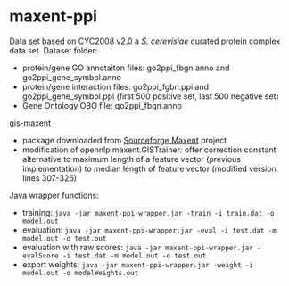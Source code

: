 # maxent-ppi

Data set based on [CYC2008 v2.0](http://wodaklab.org/cyc2008/) a <i>S. cerevisiae</i> curated protein complex data set. 
Dataset folder:
- protein/gene GO annotaiton files: go2ppi_fbgn.anno and go2ppi_gene_symbol.anno
- protein/gene interaction files: go2ppi_fgbn.ppi and go2ppi_gene_symbol.ppi (first 500 positive set, last 500 negative set)
- Gene Ontology OBO file: go2ppi_fbgn.anno

gis-maxent
- package downloaded from [Sourceforge Maxent](https://sourceforge.net/projects/maxent/files/Maxent/3.0.0/) project
- modification of opennlp.maxent.GISTrainer: offer correction constant alternative to maximum length of a feature vector (previous implementation) to median length of feature vector (modified version: lines 307-326)

Java wrapper functions:
- training:
```java -jar maxent-ppi-wrapper.jar -train -i train.dat -o model.out```
- evaluation: 
```java -jar maxent-ppi-wrapper.jar -eval -i test.dat -m model.out -o test.out```
- evaluation with raw scores:
```java -jar maxent-ppi-wrapper.jar -evalScore -i test.dat -m model.out -o test.out```
- export weights: 
```java -jar maxent-ppi-wrapper.jar -weight -i model.out -o modelWeights.out```
